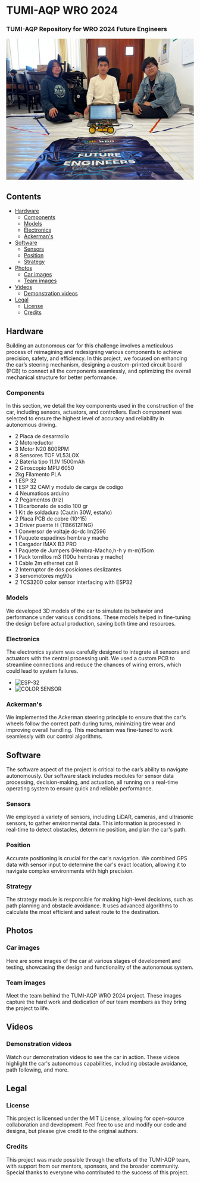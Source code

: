 # TUMI-AQP WRO 2024

### TUMI-AQP Repository for WRO 2024 Future Engineers

![TEAM TUMI](/T-PHOTOS/Formal-photo.jpg)

## Contents

- [Hardware](#hardware)
  - [Components](#components)
  - [Models](#models)
  - [Electronics](#electronics)
  - [Ackerman's](#ackermans)
- [Software](#software)
  - [Sensors](#sensors)
  - [Position](#position)
  - [Strategy](#strategy)
- [Photos](#photos)
  - [Car images](#car-images)
  - [Team images](#team-images)
- [Videos](#videos)
  - [Demonstration videos](#demonstration-videos)
- [Legal](#legal)
  - [License](#license)
  - [Credits](#credits)

## Hardware

Building an autonomous car for this challenge involves a meticulous process of reimagining and redesigning various components to achieve precision, safety, and efficiency. In this project, we focused on enhancing the car’s steering mechanism, designing a custom-printed circuit board (PCB) to connect all the components seamlessly, and optimizing the overall mechanical structure for better performance.

### Components

In this section, we detail the key components used in the construction of the car, including sensors, actuators, and controllers. Each component was selected to ensure the highest level of accuracy and reliability in autonomous driving.
- 2 Placa de desarrrollo
- 2 Motoreductor
- 3 Motor N20 800RPM
- 8 Sensores TOF VL53LOX
- 2 Batería tipo 11.1V 1500mAh
- 2 Giroscopio MPU 6050
- 2kg Filamento PLA
- 1 ESP 32
- 1 ESP 32 CAM y modulo de carga de codigo
- 4 Neumaticos arduino
- 2 Pegamentos (triz)
- 1 Bicarbonato de sodio 100 gr
- 1 Kit de soldadura (Cautin 30W, estaño)
- 2 Placa PCB de cobre (10^15)
- 3 Driver puente H (TB6612FNG)
- 1 Conversor de voltaje dc-dc lm2596
- 1 Paquete espadines hembra y macho
- 1 Cargador IMAX B3 PRO
- 1 Paquete de Jumpers (Hembra-Macho,h-h y m-m)15cm
- 1 Pack tornillos m3 (100u hembras y macho)
- 1 Cable 2m ethernet cat 8 
- 2 Interruptor de dos posiciones deslizantes 
- 3 servomotores mg90s
- 2 TCS3200 color sensor interfacing with ESP32
### Models

We developed 3D models of the car to simulate its behavior and performance under various conditions. These models helped in fine-tuning the design before actual production, saving both time and resources.

### Electronics

The electronics system was carefully designed to integrate all sensors and actuators with the central processing unit. We used a custom PCB to streamline connections and reduce the chances of wiring errors, which could lead to system failures.
- ![ESP-32](/V-PHOTOS/SECONDPROTOTYPE/OTHERPHOTOS/ESP-32.jpeg)
- ![COLOR SENSOR](/V-PHOTOS/SECONDPROTOTYPE/OTHERPHOTOS/COLOR-SENSOR-TCS3200.jpg)

### Ackerman's

We implemented the Ackerman steering principle to ensure that the car's wheels follow the correct path during turns, minimizing tire wear and improving overall handling. This mechanism was fine-tuned to work seamlessly with our control algorithms.

## Software

The software aspect of the project is critical to the car’s ability to navigate autonomously. Our software stack includes modules for sensor data processing, decision-making, and actuation, all running on a real-time operating system to ensure quick and reliable performance.

### Sensors

We employed a variety of sensors, including LiDAR, cameras, and ultrasonic sensors, to gather environmental data. This information is processed in real-time to detect obstacles, determine position, and plan the car's path.

### Position

Accurate positioning is crucial for the car's navigation. We combined GPS data with sensor input to determine the car's exact location, allowing it to navigate complex environments with high precision.

### Strategy

The strategy module is responsible for making high-level decisions, such as path planning and obstacle avoidance. It uses advanced algorithms to calculate the most efficient and safest route to the destination.

## Photos

### Car images

Here are some images of the car at various stages of development and testing, showcasing the design and functionality of the autonomous system.

### Team images

Meet the team behind the TUMI-AQP WRO 2024 project. These images capture the hard work and dedication of our team members as they bring the project to life.

## Videos

### Demonstration videos

Watch our demonstration videos to see the car in action. These videos highlight the car's autonomous capabilities, including obstacle avoidance, path following, and more.

## Legal

### License

This project is licensed under the MIT License, allowing for open-source collaboration and development. Feel free to use and modify our code and designs, but please give credit to the original authors.

### Credits

This project was made possible through the efforts of the TUMI-AQP team, with support from our mentors, sponsors, and the broader community. Special thanks to everyone who contributed to the success of this project.
